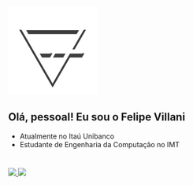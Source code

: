 <img height="180em" src="https://github.com/F7Villani/F7Villani/blob/main/F7V%20(Com%20Sombra).png"/>

## Olá, pessoal! Eu sou o Felipe Villani

- Atualmente no Itaú Unibanco
- Estudante de Engenharia da Computação no IMT

#

<div align="left">
  <a href="https://github.com/f7villani">
  <img height="180em" src="https://github-readme-stats.vercel.app/api?username=f7villani&show_icons=true&theme=github_dark&include_all_commits=true&count_private=true&hide_border=true&hide_rank=true&hide=stars&custom_title=Felipe%27s%20GitHub%20Stats&"/>
  <img height="180em" src="https://github-readme-stats.vercel.app/api/top-langs/?username=f7villani&layout=compact&langs_count=7&theme=github_dark&hide_border=true"/>
</div>
  

